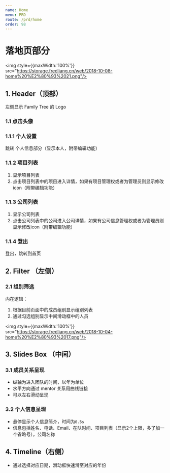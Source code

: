 ```yaml
---
name: Home
menu: PRD
route: /prd/home
order: 98
---
```


# 落地页部分

<img style={{maxWidth:'100%'}} src="https://storage.fredliang.cn/web/2018-10-08-home%20%E2%80%93%2021.png"/>

## 1. Header（顶部）


左侧显示 Family Tree 的 Logo

### 1.1 点击头像

### 1.1.1 个人设置

跳转 个人信息部分（显示本人，附带编辑功能）

### 1.1.2 项目列表

1. 显示项目列表
2. 点击项目列表中的项目进入详情，如果有项目管理权或者为管理员则显示修改icon（附带编辑功能）

### 1.1.3 公司列表

1. 显示公司列表
2. 点击公司列表中的公司进入公司详情，如果有公司信息管理权或者为管理员则显示修改icon（附带编辑功能）

### 1.1.4 登出

登出，跳转到首页

## 2. Filter （左侧）

### 2.1 组别筛选

内在逻辑：
1. 根据目前页面中的成员组别显示组别列表
2. 通过勾选组别显示中间滑动框中的人员


<img style={{maxWidth:'100%'}} src="https://storage.fredliang.cn/web/2018-10-04-home%20%E2%80%93%2017.png"/>


## 3. Slides Box （中间）

### 3.1 成员关系呈现
* 纵轴为进入团队的时间，以年为单位
* 水平方向通过 mentor 关系用曲线链接
* 可以左右滑动呈现

### 3.2 个人信息呈现
* 悬停显示个人信息简介，时间为`0.5s`
* 信息包括姓名、电话、Email、在队时间、项目列表（显示2个上限，多了加一个省略号），公司名称


## 4. Timeline（右侧）

* 通过选择对应日期，滑动框快速滑至对应的年份